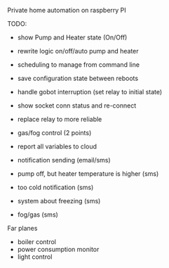 Private home automation on raspberry PI

TODO:
+ show Pump and Heater state (On/Off)
+ rewrite logic on/off/auto pump and heater

+ scheduling to manage from command line
+ save configuration state between reboots
+ handle gobot interruption (set relay to initial state)
+ show socket conn status and re-connect

+ replace relay to more reliable
- gas/fog control (2 points)
- report all variables to cloud

- notification sending (email/sms)
 - pump off, but heater temperature is higher (sms)
 - too cold notification (sms)
 - system about freezing (sms)
 - fog/gas (sms)


Far planes
- boiler control
- power consumption monitor
- light control
